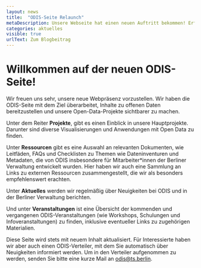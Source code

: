 ```yaml
---
layout: news
title:  "ODIS-Seite Relaunch"
metaDescription: Unsere Webseite hat einen neuen Auftritt bekommen! Erfahren Sie hier, was hinter den einzelnen Reitern steckt.
categories: aktuelles
visible: true
urlText: Zum Blogbeitrag
---
```


# Willkommen auf der neuen ODIS-Seite!

Wir freuen uns sehr, unsere neue Webpräsenz vorzustellen. Wir haben die ODIS-Seite mit dem Ziel überarbeitet, Inhalte zu offenen Daten bereitzustellen und unsere Open-Data-Projekte sichtbarer zu machen.

Unter dem Reiter **Projekte**, gibt es einen Einblick in unsere Hauptprojekte. Darunter sind diverse Visualisierungen und Anwendungen mit Open Data zu finden. 

Unter **Ressourcen** gibt es eine Auswahl an relevanten Dokumenten, wie Leitfäden, FAQs und Checklisten zu Themen wie Dateninventuren und Metadaten, die von ODIS insbesondere für Mitarbeiter*innen der Berliner Verwaltung entwickelt wurden. Hier haben wir auch eine Sammlung an Links zu externen Ressourcen zusammengestellt, die wir als besonders empfehlenswert erachten.

Unter **Aktuelles** werden wir regelmäßig über Neuigkeiten bei ODIS und in der Berliner Verwaltung berichten.

Und unter **Veranstaltungen** ist eine Übersicht der kommenden und vergangenen ODIS-Veranstaltungen (wie Workshops, Schulungen und Infoveranstaltungen) zu finden, inklusive eventueller Links zu zugehörigen Materialien.

Diese Seite wird stets mit neuem Inhalt aktualisiert. Für Interessierte haben wir aber auch einen ODIS-Verteiler, mit dem Sie automatisch über Neuigkeiten informiert werden. Um in den Verteiler aufgenommen zu werden, senden Sie bitte eine kurze Mail an <a href="mailto:odis@ts.berlin">odis@ts.berlin.</a> 